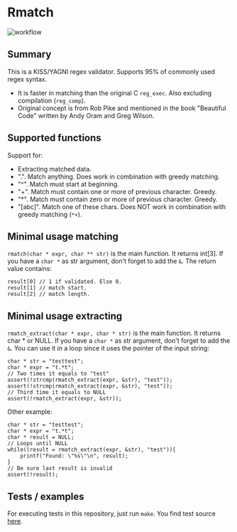 # Rmatch
![workflow](https://github.com/GerbenAaltink/mrex/actions/workflows/make-mrex-single-platform.yml/badge.svg)

## Summary
This is a KISS/YAGNI regex validator. 
Supports 95% of commonly used regex syntax.
 - It is faster in matching than the original C `reg_exec`. Also excluding compilation (`reg_comp`).
 - Original concept is from Rob Pike and mentioned in the book "Beautiful Code" written by Andy Oram and Greg Wilson.

## Supported functions
Support for:
 - Extracting matched data.
 - ".". Match anything. Does work in combination with greedy matching.
 - "^". Match must start at beginning.
 - "+". Match must contain one or more of previous character. Greedy.
 - "*". Match must contain zero or more of previous character. Greedy.
 - "[abc]". Match one of these chars. Does NOT work in combination with greedy matching (`*+`).

## Minimal usage matching
`rmatch(char * expr, char ** str)` is the main function. It returns int[3].
If you have a `char *` as str argument, don't forget to add the `&`.
The return value contains:
```
result[0] // 1 if validated. Else 0.
result[1] // match start.
result[2] // match length.
```

## Minimal usage extracting
`rmatch_extract(char * expr, char * str)` is the main function. It returns char * or NULL.
If you have a `char *` as str argument, don't forget to add the `&`.
You can use it in a loop since it uses the pointer of the input string:
```
char * str = "testtest";
char * expr = "t.*t";
// Two times it equals to "test"
assert(!strcmp(rmatch_extract(expr, &str), "test"));
assert(!strcmp(rmatch_extract(expr, &str), "test"));
// Third time it equals to NULL
assert(!rmatch_extract(expr, &str));
```
Other example:
```
char * str = "testtest";
char * expr = "t.*t";
char * result = NULL;
// Loops until NULL
while((result = rmatch_extract(expr, &str), "test")){
    printf("Found: \"%s\"\n", result);
}
// Be sure last result is invalid
assert(!result);
```

## Tests / examples
For executing tests in this repository, just run `make`.
You find test source [here](rmatch.c#tests).